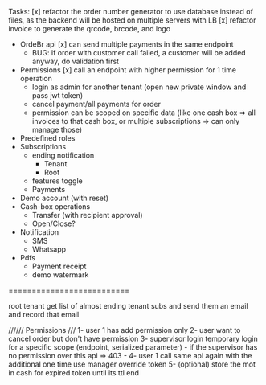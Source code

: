 ﻿Tasks:
[x] refactor the order number generator to use database instead of files, as the backend will be hosted on multiple servers with LB
[x] refactor invoice to generate the qrcode, brcode, and logo
- OrdeBr api
  [x] can send multiple payments in the same endpoint
  - BUG: if order with customer call failed, a customer will be added anyway, do validation first
- Permissions
  [x] call an endpoint with higher permission for 1 time operation
  - login as admin for another tenant (open new private window and pass jwt token)
  - cancel payment/all payments for order
  - permission can be scoped on specific data (like one cash box => all invoices to that cash box, or multiple subscriptions => can only manage those)
- Predefined roles
- Subscriptions
  - ending notification
    - Tenant
    - Root 
  - features toggle
  - Payments
- Demo account (with reset)
- Cash-box operations
  - Transfer (with recipient approval)
  - Open/Close?
- Notification
  - SMS
  - Whatsapp
- Pdfs
  - Payment receipt
  - demo watermark



==========================


root tenant get list of almost ending tenant subs and send them an email and record that email

////// Permissions ///
1- user 1 has add permission only
2- user want to cancel order but don't have permission
3- supervisor login temporary login for a specific scope (endpoint, serialized parameter)
    - if the supervisor has no permission over this api => 403
    - 
4- user 1 call same api again with the additional one time use manager override token
5- (optional) store the mot in cash for expired token until its ttl end